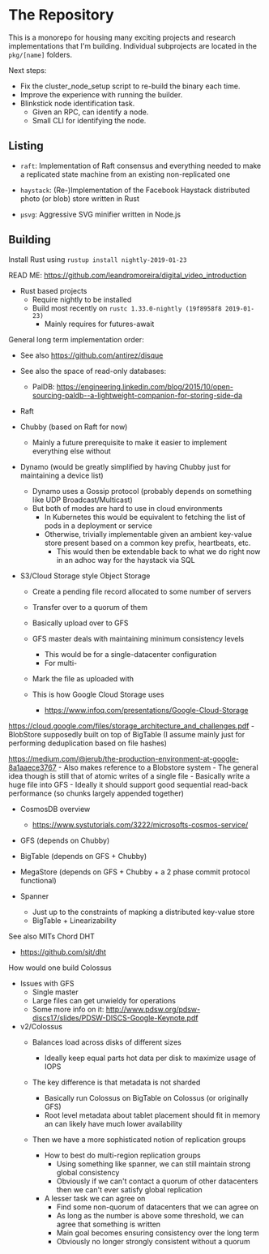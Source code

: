 The Repository
==============

This is a monorepo for housing many exciting projects and research implementations that I'm building. Individual subprojects are located in the `pkg/[name]` folders.


Next steps:
- Fix the cluster_node_setup script to re-build the binary each time.
- Improve the experience with running the builder.
- Blinkstick node identification task.
	- Given an RPC, can identify a node.
	- Small CLI for identifying the node.


Listing
-------

- `raft`: Implementation of Raft consensus and everything needed to make a replicated state machine from an existing non-replicated one

- `haystack`: (Re-)Implementation of the Facebook Haystack distributed photo (or blob) store written in Rust

- `μsvg`: Aggressive SVG minifier written in Node.js


Building
--------

Install Rust using `rustup install nightly-2019-01-23`

READ ME: https://github.com/leandromoreira/digital_video_introduction

- Rust based projects
	- Require nightly to be installed
	- Build most recently on `rustc 1.33.0-nightly (19f8958f8 2019-01-23)`
		- Mainly requires for futures-await


General long term implementation order:
- See also https://github.com/antirez/disque

- See also the space of read-only databases:
	- PalDB: https://engineering.linkedin.com/blog/2015/10/open-sourcing-paldb--a-lightweight-companion-for-storing-side-da

- Raft
- Chubby (based on Raft for now)
	- Mainly a future prerequisite to make it easier to implement everything else without 

- Dynamo (would be greatly simplified by having Chubby just for maintaining a device list)
	- Dynamo uses a Gossip protocol (probably depends on something like UDP Broadcast/Multicast)
	- But both of modes are hard to use in cloud environments
		- In Kubernetes this would be equivalent to fetching the list of pods in a deployment or service
		- Otherwise, trivially implementable given an ambient key-value store present based on a common key prefix, heartbeats, etc.
			- This would then be extendable back to what we do right now in an adhoc way for the haystack via SQL 
			

- S3/Cloud Storage style Object Storage
	- Create a pending file record allocated to some number of servers
	- Transfer over to a quorum of them
	- Basically upload over to GFS
	- GFS master deals with maintaining minimum consistency levels
		- This would be for a single-datacenter configuration
		- For multi-
	- Mark the file as uploaded with 

	- This is how Google Cloud Storage uses
		- https://www.infoq.com/presentations/Google-Cloud-Storage

https://cloud.google.com/files/storage_architecture_and_challenges.pdf
	- BlobStore supposedly built on top of BigTable (I assume mainly just for performing deduplication based on file hashes)

https://medium.com/@jerub/the-production-environment-at-google-8a1aaece3767
	- Also makes reference to a Blobstore system 
	- The general idea though is still that of atomic writes of a single file
		- Basically write a huge file into GFS
		- Ideally it should support good sequential read-back performance (so chunks largely appended together)


- CosmosDB overview
	- https://www.systutorials.com/3222/microsofts-cosmos-service/

- GFS (depends on Chubby)
- BigTable (depends on GFS + Chubby)
- MegaStore (depends on GFS + Chubby + a 2 phase commit protocol functional)
- Spanner
	- Just up to the constraints of mapking a distributed key-value store
	- BigTable + Linearizability



See also MITs Chord DHT
- https://github.com/sit/dht




How would one build Colossus
- Issues with GFS
	- Single master
	- Large files can get unwieldy for operations
	- Some more info on it: http://www.pdsw.org/pdsw-discs17/slides/PDSW-DISCS-Google-Keynote.pdf
- v2/Colossus
	- Balances load across disks of different sizes
		- Ideally keep equal parts hot data per disk to maximize usage of IOPS
	- The key difference is that metadata is not sharded
		- Basically run Colossus on BigTable on Colossus (or originally GFS)
		- Root level metadata about tablet placement should fit in memory an can likely have much lower availability

	- Then we have a more sophisticated notion of replication groups
		- How to best do multi-region replication groups
			- Using something like spanner, we can still maintain strong global consistency
			- Obviously if we can't contact a quorum of other datacenters then we can't ever satisfy global replication
		- A lesser task we can agree on
			- Find some non-quorum of datacenters that we can agree on
			- As long as the number is above some threshold, we can agree that something is written
			- Main goal becomes ensuring consistency over the long term
			- Obviously no longer strongly consistent without a quorum

